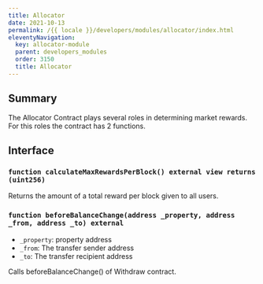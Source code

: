 ```yaml
---
title: Allocator
date: 2021-10-13
permalink: /{{ locale }}/developers/modules/allocator/index.html
eleventyNavigation:
  key: allocator-module
  parent: developers_modules
  order: 3150
  title: Allocator
---
```


## Summary

The Allocator Contract plays several roles in determining market rewards.
For this roles the contract has 2 functions.

## Interface

### `function calculateMaxRewardsPerBlock() external view returns (uint256)`

Returns the amount of a total reward per block given to all users.

### `function beforeBalanceChange(address _property, address _from, address _to) external`

- `_property`: property address
- `_from`: The transfer sender address
- `_to`: The transfer recipient address

Calls beforeBalanceChange() of Withdraw contract.
